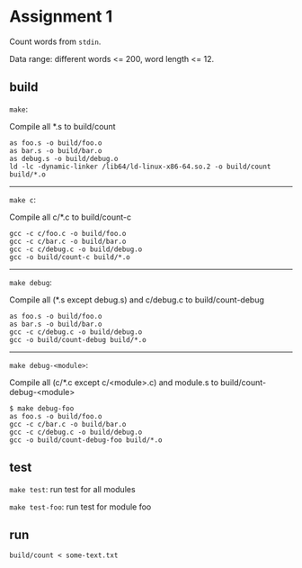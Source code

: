 # Assignment 1

Count words from `stdin`.

Data range: different words <= 200, word length <= 12.

## build

`make`:

Compile all *.s to build/count

```shell
as foo.s -o build/foo.o
as bar.s -o build/bar.o
as debug.s -o build/debug.o
ld -lc -dynamic-linker /lib64/ld-linux-x86-64.so.2 -o build/count build/*.o
```

---

`make c`:

Compile all c/*.c to build/count-c

```shell
gcc -c c/foo.c -o build/foo.o
gcc -c c/bar.c -o build/bar.o
gcc -c c/debug.c -o build/debug.o
gcc -o build/count-c build/*.o
```

---

`make debug`:

Compile all (*.s except debug.s) and c/debug.c to build/count-debug

```shell
as foo.s -o build/foo.o
as bar.s -o build/bar.o
gcc -c c/debug.c -o build/debug.o
gcc -o build/count-debug build/*.o
```

---

`make debug-<module>`:

Compile all (c/*.c except c/\<module\>.c) and module.s to build/count-debug-\<module\>

```shell
$ make debug-foo
as foo.s -o build/foo.o
gcc -c c/bar.c -o build/bar.o
gcc -c c/debug.c -o build/debug.o
gcc -o build/count-debug-foo build/*.o
```

## test

`make test`: run test for all modules

`make test-foo`: run test for module foo

## run

```shell
build/count < some-text.txt
```
